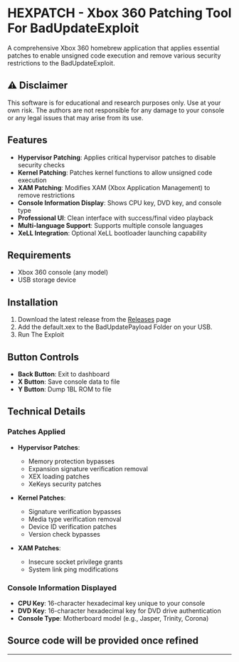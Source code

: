 # HEXPATCH - Xbox 360 Patching Tool For BadUpdateExploit

A comprehensive Xbox 360 homebrew application that applies essential patches to enable unsigned code execution and remove various security restrictions to the BadUpdateExploit.

## ⚠️ Disclaimer

This software is for educational and research purposes only. Use at your own risk. The authors are not responsible for any damage to your console or any legal issues that may arise from its use.

## Features

- **Hypervisor Patching**: Applies critical hypervisor patches to disable security checks
- **Kernel Patching**: Patches kernel functions to allow unsigned code execution
- **XAM Patching**: Modifies XAM (Xbox Application Management) to remove restrictions
- **Console Information Display**: Shows CPU key, DVD key, and console type
- **Professional UI**: Clean interface with success/final video playback
- **Multi-language Support**: Supports multiple console languages
- **XeLL Integration**: Optional XeLL bootloader launching capability

## Requirements

- Xbox 360 console (any model)
- USB storage device

## Installation

1. Download the latest release from the [Releases](https://github.com/kryptik-dev/HexPatch/releases/tag/v1.1) page
2. Add the default.xex to the BadUpdatePayload Folder on your USB.
3. Run The Exploit

## Button Controls

- **Back Button**: Exit to dashboard
- **X Button**: Save console data to file
- **Y Button**: Dump 1BL ROM to file

## Technical Details

### Patches Applied

- **Hypervisor Patches**:
  - Memory protection bypasses
  - Expansion signature verification removal
  - XEX loading patches
  - XeKeys security patches

- **Kernel Patches**:
  - Signature verification bypasses
  - Media type verification removal
  - Device ID verification patches
  - Version check bypasses

- **XAM Patches**:
  - Insecure socket privilege grants
  - System link ping modifications

### Console Information Displayed

- **CPU Key**: 16-character hexadecimal key unique to your console
- **DVD Key**: 16-character hexadecimal key for DVD drive authentication
- **Console Type**: Motherboard model (e.g., Jasper, Trinity, Corona)

## Source code will be provided once refined



---
